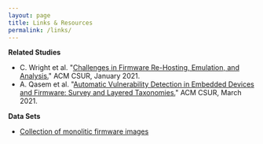 ```yaml
---
layout: page
title: Links & Resources
permalink: /links/
---
```


**Related Studies**
* C. Wright et al. "[Challenges in Firmware Re-Hosting, Emulation, and Analysis.](https://doi.org/10.1145/3423167)" ACM CSUR, January 2021.
* A. Qasem et al. "[Automatic Vulnerability Detection in Embedded Devices and Firmware: Survey and Layered Taxonomies.](https://doi.org/10.1145/3432893)" ACM CSUR, March 2021.

**Data Sets**
* [Collection of monolitic firmware images](https://github.com/ucsb-seclab/monolithic-firmware-collection)

